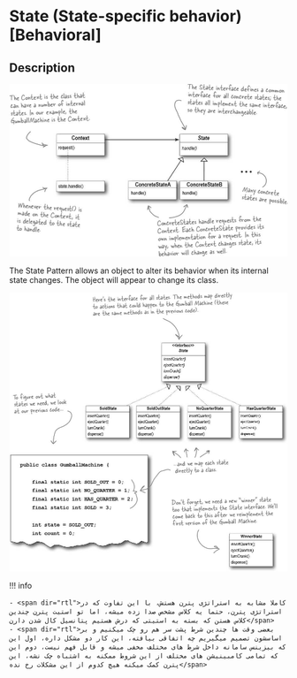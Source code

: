 # State (State-specific behavior) [Behavioral]

## Description

![](state/image2.jpg)

The State Pattern allows an object to alter its behavior when its internal state changes.
The object will appear to change its class.

![](state/image1.jpg)

!!! info

    - <span dir="rtl">کاملا مشابه به استراتژی پترن هستش، با این تفاوت که در استراتژی پترن، حتما یه کلاس مشخص صدا زده میشه، اما تو استیت پترن چندین کلاس هستن که بسته به استیتی که درش هستیم پتانسیل کال شدن دارن</span>
    - <span dir="rtl">بعضی وقت ها چندین شرط پشت سر هم رو چک میکنیم و بر اساسشون تصمیم میگیریم چه اتفاقی بیافته، این کار دو مشکل داره، اول این که بیزینس سامانه داخل شرط های مختلف مخفی میشه و قابل فهم نیست، دوم این که تمامی کامبینیشن های مختلف از این شروط ممکنه به اشتباه چک نشه، این پترن کمک میکنه هیچ کدوم از این مشکلات رخ نده</span>
